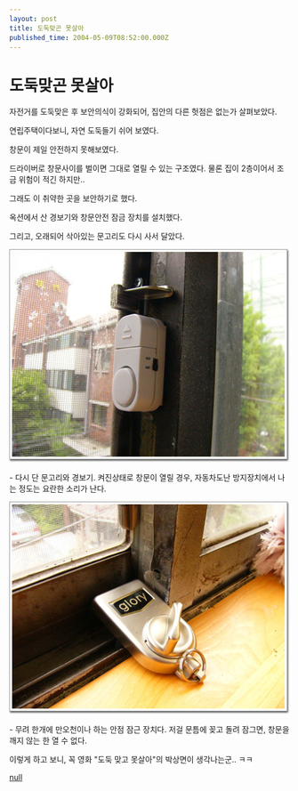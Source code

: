 ```yaml
---
layout: post
title: 도둑맞곤 못살아
published_time: 2004-05-09T08:52:00.000Z
---
```


# 도둑맞곤 못살아


자전거를 도둑맞은 후 보안의식이 강화되어, 집안의 다른 헛점은 없는가 살펴보았다.

연립주택이다보니, 자연 도둑들기 쉬어 보였다.

창문이 제일 안전하지 못해보였다.

드라이버로 창문사이를 벌이면 그대로 열릴 수 있는 구조였다. 물론 집이 2층이어서 조금 위험이 적긴 하지만..

그래도 이 취약한 곳을 보안하기로 했다.

옥션에서 산 경보기와 창문안전 잠금 장치를 설치했다.

그리고, 오래되어 삭아있는 문고리도 다시 사서 달았다.

![](../pds/200902/04/80/a0109780_4989793813107.jpg)

\- 다시 단 문고리와 경보기. 켜진상태로 창문이 열릴 경우, 자동차도난 방지장치에서 나는 정도는 요란한 소리가 난다.

![](../pds/200902/04/80/a0109780_4989793834419.jpg)

\- 무려 한개에 만오천이나 하는 안점 잠근 장치다. 저걸 문틈에 꽂고 돌려 잠그면, 창문을 깨지 않는 한 열 수 없다.

이렇게 하고 보니, 꼭 영화 "도둑 맞고 못살아"의 박상면이 생각나는군.. ㅋㅋ

[null](../6166905.html#6166905_1)

